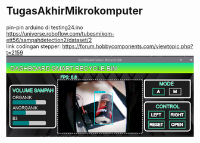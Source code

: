 # TugasAkhirMikrokomputer

pin-pin arduino di testing24.ino <br>
https://universe.roboflow.com/tubesmikom-ett56/sampahdetection2/dataset/2 <br>
link codingan stepper: https://forum.hobbycomponents.com/viewtopic.php?t=2159 <br>
![Screenshot](Screenshot%20from%202024-12-28%2016-46-46.png)
